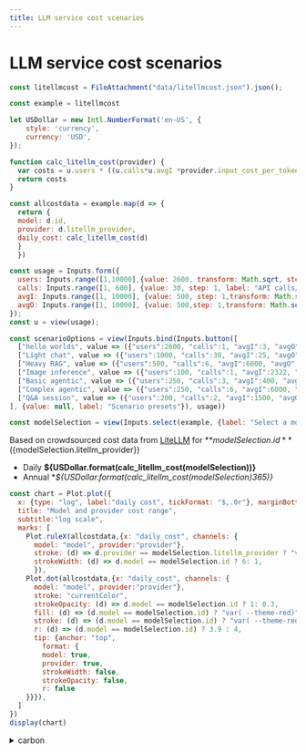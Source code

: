 ```yaml
---
title: LLM service cost scenarios
---
```

# LLM service cost scenarios

```js
const litellmcost = FileAttachment("data/litellmcost.json").json();
```
```js
const example = litellmcost
```

```js
let USDollar = new Intl.NumberFormat('en-US', {
    style: 'currency',
    currency: 'USD',
});

function calc_litellm_cost(provider) {
  var costs = u.users * ((u.calls*u.avgI *provider.input_cost_per_token) + (u.calls*u.avgO *provider.output_cost_per_token))
  return costs
} 
```
```js
const allcostdata = example.map(d => {
  return {
  model: d.id,
  provider: d.litellm_provider,
  daily_cost: calc_litellm_cost(d)
  }
  })
```

```js
const usage = Inputs.form({
  users: Inputs.range([1,10000],{value: 2600, transform: Math.sqrt, step: 1, label: "daily users"}),
  calls: Inputs.range([1, 600], {value: 30, step: 1, label: "API calls/session"}),
  avgI: Inputs.range([1, 10000], {value: 500, step: 1,transform: Math.sqrt, label: "avg input tokens"}),
  avgO: Inputs.range([1, 10000], {value: 500,step: 1,transform: Math.sqrt, label: "avg output tokens"}),
});
const u = view(usage);
```
```js
const scenarioOptions = view(Inputs.bind(Inputs.button([
  ["hello worlds", value => ({"users":2600, "calls":1, "avgI":3, "avgO":40})],
  ["Light chat", value => ({"users":1000, "calls":30, "avgI":25, "avgO":120})],
  ["Heavy RAG", value => ({"users":500, "calls":6, "avgI":6000, "avgO":500})],
  ["Image inference", value => ({"users":100, "calls":1, "avgI":2322, "avgO":500})],
  ["Basic agentic", value => ({"users":250, "calls":3, "avgI":400, "avgO":200})],
  ["Complex agentic", value => ({"users":250, "calls":6, "avgI":6000, "avgO":600})],
  ["Q&A session", value => ({"users":200, "calls":2, "avgI":1500, "avgO":400})]
], {value: null, label: "Scenario presets"}), usage))
```

```js
const modelSelection = view(Inputs.select(example, {label: "Select a model", format: x => x.id + ' (' + x.litellm_provider + ')', value: this?.value ?? 0}))
```

Based on crowdsourced cost data from [LiteLLM](https://github.com/BerriAI/litellm/blob/main/model_prices_and_context_window.json) for **${modelSelection.id}** (${modelSelection.litellm_provider})  
- Daily **${USDollar.format(calc_litellm_cost(modelSelection))}**  
- Annual **${USDollar.format(calc_litellm_cost(modelSelection)*365)}**  

```js
const chart = Plot.plot({
  x: {type: "log", label:"daily cost", tickFormat: "$,.0r"}, marginBottom:40, marginRight:60, marginLeft:60,
  title: "Model and provider cost range",
  subtitle:"log scale",
  marks: [
    Plot.ruleX(allcostdata,{x: "daily_cost", channels: {
      model: "model", provider:"provider"},
      stroke: (d) => d.provider == modelSelection.litellm_provider ? "var(--theme-foreground-focus)": "transparent",
      strokeWidth: (d) => d.model == modelSelection.id ? 6: 1,
      }),
    Plot.dot(allcostdata,{x: "daily_cost", channels: {
      model: "model", provider:"provider"},
      stroke: "currentColor",
      strokeOpacity: (d) => d.model == modelSelection.id ? 1: 0.3, 
      fill: (d) => (d.model == modelSelection.id) ? "var( --theme-red)": "transparent",
      stroke: (d) => (d.model == modelSelection.id) ? "var( --theme-red)": "var(--theme-foreground)",
      r: (d) => (d.model == modelSelection.id) ? 3.9 : 4,
      tip: {anchor: "top",
        format: {
        model: true,
        provider: true,
        strokeWidth: false,
        strokeOpacity: false,
        r: false
    }}}),
  ]
})
display(chart)
```

<details>
  <summary>carbon</summary>

Enter your assumed rate of energy consumption (kWh per million tokens) and grid emission factor (grams of CO₂ equivalent per kWh) to produce a back-of-the-envelope estimate of carbon emissions from model inference.

- Daily ${d3.format(",.2f")((u.users*u.calls)*(u.avgI+u.avgO)/1e6*energy*co2/1e3)} kgCO₂e
- Annual ${d3.format(",.2f")((u.users*u.calls)*(u.avgI+u.avgO)/1e6*energy*co2/1e3*365)} kgCO₂e  

${d3.format(",.0f")((u.users*u.calls)*(u.avgI+u.avgO)/1e6*365)} million tokens and ${d3.format(",.0f")((u.users*u.calls)*(u.avgI+u.avgO)/1e6*energy*365)} kWh per year 

```js
const energy = view(Inputs.range([0.01,30],{value: 1.11, transform: Math.sqrt, step: 0.01, label: "kWh/Mtok"}));
const co2 = view(Inputs.range([0,970],{value: 375, transform: Math.sqrt, step: 1, label: "gCO₂e/kWh"}))


```

</details>